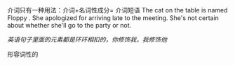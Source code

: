 
介词只有一种用法：介词+名词性成分= 介词短语
	The cat on the table is named Floppy .
	She apologized for arriving late to the meeting.
	She's not certain about whether she'll go to the party or not.

*英语句子里面的元素都是环环相扣的，你修饰我，我修饰他* 

形容词性的